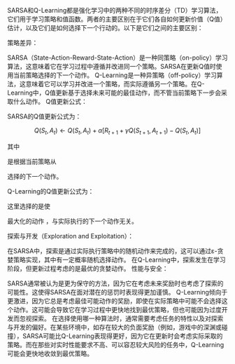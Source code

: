 SARSA和Q-Learning都是强化学习中的两种不同的时序差分（TD）学习算法，它们用于学习策略和值函数。两者的主要区别在于它们各自如何更新价值（Q值）估计，以及它们是如何选择下一个行动的。以下是它们之间的主要区别：

策略差异：

SARSA（State-Action-Reward-State-Action）是一种同策略（on-policy）学习算法，这意味着它在学习过程中遵循并改进同一个策略。SARSA在更新Q值时使用当前策略选择的下一个动作。
Q-Learning是一种异策略（off-policy）学习算法，这意味着它可以学习并改进一个策略，而实际遵循另一个策略。在Q-Learning中，Q值更新基于选择未来可能的最佳动作，而不管当前策略下一步会采取什么动作。
Q值更新公式：

SARSA的Q值更新公式为：

$$ Q(S_t, A_t) \leftarrow Q(S_t, A_t) + \alpha [ R_{t+1} + \gamma Q(S_{t+1}, A_{t+1}) - Q(S_t, A_t) ] $$

其中

 是根据当前策略从

 选择的下一个动作。

Q-Learning的Q值更新公式为：

这里选择的是使

最大化的动作 ，与实际执行的下一个动作无关。

探索与开发（Exploration and Exploitation）：

在SARSA中，探索是通过实际执行策略中的随机动作来完成的，这可以通过ε-贪婪策略实现，其中有一定概率随机选择动作。
在Q-Learning中，探索发生在学习阶段，但更新过程考虑的是最优的贪婪动作。
性能与安全：

SARSA通常被认为是更为保守的方法，因为它在考虑未来奖励时也考虑了探索的可能性。这使得SARSA在面对潜在的惩罚时表现得更加谨慎。
Q-Learning倾向于更激进，因为它总是考虑最佳可能动作的奖励，即使在实际策略中可能不会选择这个动作。这可能会导致它在学习过程中更快地找到最优策略，但也可能因为过度开发而忽视探索。
在选择使用哪一种算法时，通常需要考虑任务的特性以及对探索与开发的偏好。在某些环境中，如存在较大的负面奖励（例如，游戏中的深渊或碰撞），SARSA可能比Q-Learning表现得更好，因为它在更新时会考虑实际采取的策略。而在那些对实时性能要求不高、可以容忍较大风险的任务中，Q-Learning可能会更快地收敛到最优策略。